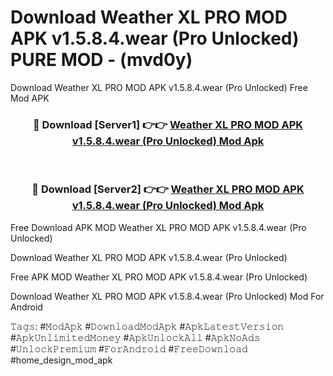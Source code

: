# Download Weather XL PRO MOD APK v1.5.8.4.wear (Pro Unlocked) PURE MOD - (mvd0y)
Download Weather XL PRO MOD APK v1.5.8.4.wear (Pro Unlocked) Free Mod APK

<div align="center">
<h3>🔴 Download [Server1] 👉👉 <a href="https://apk-comot.site?title=Weather_XL_PRO_MOD_APK_v1.5.8.4.wear_(Pro_Unlocked)">Weather XL PRO MOD APK v1.5.8.4.wear (Pro Unlocked) Mod Apk</a></h3><br>

<h3>🔴 Download [Server2] 👉👉 <a href="https://apk-comot.site?title=Weather_XL_PRO_MOD_APK_v1.5.8.4.wear_(Pro_Unlocked)">Weather XL PRO MOD APK v1.5.8.4.wear (Pro Unlocked) Mod Apk</a></h3>
</div>


Free Download APK MOD Weather XL PRO MOD APK v1.5.8.4.wear (Pro Unlocked)

Download Weather XL PRO MOD APK v1.5.8.4.wear (Pro Unlocked) 

Free APK MOD Weather XL PRO MOD APK v1.5.8.4.wear (Pro Unlocked) 

Download Weather XL PRO MOD APK v1.5.8.4.wear (Pro Unlocked) Mod For Android

𝚃𝚊𝚐𝚜: #𝙼𝚘𝚍𝙰𝚙𝚔 #𝙳𝚘𝚠𝚗𝚕𝚘𝚊𝚍𝙼𝚘𝚍𝙰𝚙𝚔 #𝙰𝚙𝚔𝙻𝚊𝚝𝚎𝚜𝚝𝚅𝚎𝚛𝚜𝚒𝚘𝚗 #𝙰𝚙𝚔𝚄𝚗𝚕𝚒𝚖𝚒𝚝𝚎𝚍𝙼𝚘𝚗𝚎𝚢 #𝙰𝚙𝚔𝚄𝚗𝚕𝚘𝚌𝚔𝙰𝚕𝚕 #𝙰𝚙𝚔𝙽𝚘𝙰𝚍𝚜 #𝚄𝚗𝚕𝚘𝚌𝚔𝙿𝚛𝚎𝚖𝚒𝚞𝚖 #𝙵𝚘𝚛𝙰𝚗𝚍𝚛𝚘𝚒𝚍 #𝙵𝚛𝚎𝚎𝙳𝚘𝚠𝚗𝚕𝚘𝚊𝚍 #home_design_mod_apk
